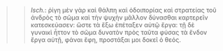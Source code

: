 

>>  *Isch.*: ῥίγη μὲν γὰρ καὶ θάλπη καὶ ὁδοιπορίας καὶ στρατείας τοῦ ἀνδρὸς τὸ σῶμα καὶ τὴν ψυχὴν μᾶλλον δύνασθαι καρτερεῖν κατεσκεύασεν: ὥστε τὰ ἔξω ἐπέταξεν αὐτῷ ἔργα: τῇ δὲ γυναικὶ ἧττον τὸ σῶμα δυνατὸν πρὸς ταῦτα φύσας τὰ ἔνδον ἔργα αὐτῇ, φάναι ἔφη, προστάξαι μοι δοκεῖ ὁ θεός.